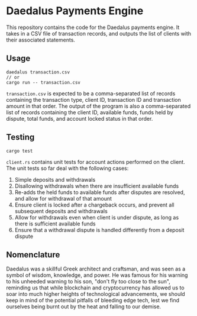 # Daedalus Payments Engine

This repository contains the code for the Daedalus payments engine. It takes in a CSV file of transaction records, and outputs the list of clients with their associated statements.

## Usage

```
daedalus transaction.csv
// or
cargo run -- transaction.csv
```

`transaction.csv` is expected to be a comma-separated list of records containing the transaction type, client ID, transaction ID and transaction amount in that order. The output of the program is also a comma-separated list of records containing the client ID, available funds, funds held by dispute, total funds, and account locked status in that order.

## Testing

```
cargo test
```

`client.rs` contains unit tests for account actions performed on the client. The unit tests so far deal with the following cases:

1. Simple deposits and withdrawals
2. Disallowing withdrawals when there are insufficient available funds
3. Re-adds the held funds to available funds after disputes are resolved, and allow for withdrawal of that amount
4. Ensure client is locked after a chargeback occurs, and prevent all subsequent deposits and withdrawals
5. Allow for withdrawals even when client is under dispute, as long as there is sufficient available funds
6. Ensure that a withdrawal dispute is handled differently from a deposit dispute

## Nomenclature
Daedalus was a skillful Greek architect and craftsman, and was seen as a symbol of wisdom, knowledge, and power. He was famous for his warning to his unheeded warning to his son, "don't fly too close to the sun", reminding us that while blockchain and cryptocurrency has allowed us to soar into much higher heights of technological advancements, we should keep in mind of the potential pitfalls of bleeding edge tech, lest we find ourselves being burnt out by the heat and falling to our demise.
